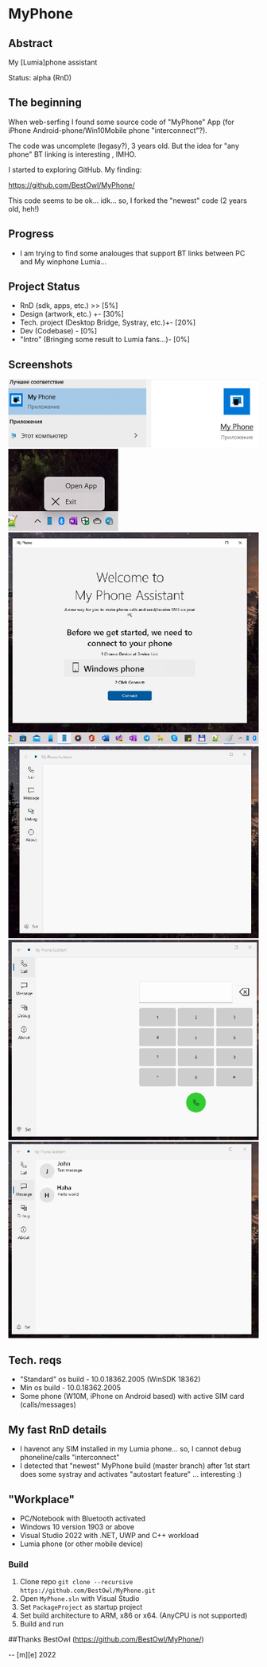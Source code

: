 # MyPhone

## Abstract
My [Lumia]phone assistant

Status: alpha (RnD)

## The beginning 
When web-serfing I found some source code of "MyPhone" App (for iPhone Android-phone/Win10Mobile phone "interconnect"?). 

The code was uncomplete (legasy?), 3 years old. But the idea for "any phone" BT linking is interesting , IMHO.

I started to exploring GitHub. My finding: 

https://github.com/BestOwl/MyPhone/  

This code seems to be ok... idk... so, I forked the "newest" code (2 years old, heh!)

## Progress 
- I am trying to find some analouges that support BT links between PC and My winphone Lumia...

## Project Status
- RnD (sdk, apps, etc.) >> [5%]
- Design (artwork, etc.) +- [30%]
- Tech. project (Desktop Bridge, Systray, etc.)+- [20%]
- Dev (Codebase) - [0%]
- "Intro" (Bringing some result to Lumia fans...)- [0%]

## Screenshots
![Shot 1](Images/shot1.png)
![Shot 2](Images/shot2.png)
![Shot 3](Images/shot3.png)
![Shot 4](Images/shot4.png)
![Shot 5](Images/shot5.png)
![Shot 6](Images/shot6.png)


## Tech. reqs
- "Standard" os build - 10.0.18362.2005 (WinSDK 18362)
- Min os build - 10.0.18362.2005 
- Some phone (W10M, iPhone on Android based) with active SIM card (calls/messages)

## My fast RnD details
- I havenot any SIM installed in my Lumia phone... so, I cannot debug phoneline/calls "interconnect"
- I detected that "newest" MyPhone build (master branch) after 1st start does some systray and activates "autostart feature"
  ... interesting :)

## "Workplace"
- PC/Notebook with Bluetooth activated
- Windows 10 version 1903 or above
- Visual Studio 2022 with .NET, UWP and C++ workload
- Lumia phone (or other mobile device) 

### Build
1. Clone repo
   `git clone --recursive https://github.com/BestOwl/MyPhone.git`
2. Open `MyPhone.sln` with Visual Studio
3. Set `PackageProject` as startup project
4. Set build architecture to ARM, x86 or x64. (AnyCPU is not supported)
5. Build and run 

##Thanks
BestOwl (https://github.com/BestOwl/MyPhone/)

-- [m][e] 2022 